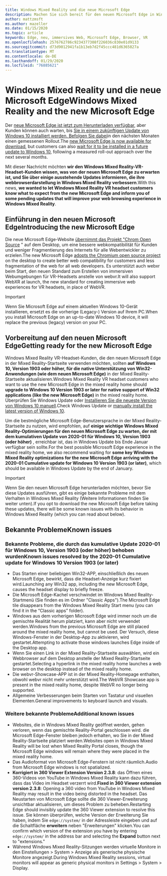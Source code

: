 ```yaml
---
title: Windows Mixed Reality und die neue Microsoft Edge
description: Machen Sie sich bereit für den neuen Microsoft Edge in Windows Mixed Reality. Enthält Änderungen, die erwartet werden sollen, sowie bekannte Probleme.
author: mattzmsft
ms.author: mazeller
ms.date: 01/15/2020
ms.topic: article
keywords: Edge, neu, immersives Web, Microsoft Edge, Browser, VR
ms.openlocfilehash: 2576762786c9234377308f226036c830e01d9133
ms.sourcegitcommit: d73d9012941fa1b13eb7d2f45ccc481d6365827a
ms.translationtype: MT
ms.contentlocale: de-DE
ms.lasthandoff: 01/29/2020
ms.locfileid: "76885621"
---
```

# <a name="windows-mixed-reality-and-the-new-microsoft-edge"></a><span data-ttu-id="ea64d-105">Windows Mixed Reality und die neue Microsoft Edge</span><span class="sxs-lookup"><span data-stu-id="ea64d-105">Windows Mixed Reality and the new Microsoft Edge</span></span>

<span data-ttu-id="ea64d-106">Der [neue Microsoft Edge ist jetzt zum Herunterladen verfügbar](https://blogs.windows.com/windowsexperience/?p=173496), aber Kunden können auch warten, bis [Sie in einem zukünftigen Update von Windows 10 installiert werden. Befolgen Sie dabei](https://blogs.windows.com/msedgedev/2020/01/15/upgrading-new-microsoft-edge-79-chromium/)in den nächsten Monaten einen gemessenen Rollout.</span><span class="sxs-lookup"><span data-stu-id="ea64d-106">The [new Microsoft Edge is now available for download](https://blogs.windows.com/windowsexperience/?p=173496), but customers can also [wait for it to be installed in a future update to Windows 10](https://blogs.windows.com/msedgedev/2020/01/15/upgrading-new-microsoft-edge-79-chromium/), following a measured roll-out approach over the next several months.</span></span> 

<span data-ttu-id="ea64d-107">Mit dieser Nachricht möchten **wir den Windows Mixed Reality-VR-Headset-Kunden wissen, was von der neuen Microsoft Edge zu erwarten ist, und Sie über einige ausstehende Updates informieren, die ihre webbrowserdarstellung in Windows Mixed Reality verbessern**.</span><span class="sxs-lookup"><span data-stu-id="ea64d-107">With this news, **we wanted to let Windows Mixed Reality VR headset customers know what to expect from the new Microsoft Edge and inform you of some pending updates that will improve your web browsing experience in Windows Mixed Reality**.</span></span>

## <a name="introducing-the-new-microsoft-edge"></a><span data-ttu-id="ea64d-108">Einführung in den neuen Microsoft Edge</span><span class="sxs-lookup"><span data-stu-id="ea64d-108">Introducing the new Microsoft Edge</span></span>

<span data-ttu-id="ea64d-109">Die neue Microsoft Edge-Website [übernimmt das Projekt "Chrom Open Source](https://blogs.windows.com/windowsexperience/2018/12/06/microsoft-edge-making-the-web-better-through-more-open-source-collaboration/) " auf dem Desktop, um eine bessere webkompatibilität für Kunden und weniger Fragmentierung des Internets für alle Webentwickler zu erzielen.</span><span class="sxs-lookup"><span data-stu-id="ea64d-109">The new Microsoft Edge [adopts the Chromium open source project](https://blogs.windows.com/windowsexperience/2018/12/06/microsoft-edge-making-the-web-better-through-more-open-source-collaboration/) on the desktop to create better web compatibility for customers and less fragmentation of the web for all web developers.</span></span> <span data-ttu-id="ea64d-110">Es unterstützt auch webxr beim Start, den neuen Standard zum Erstellen von immersiven Webumgebungen für VR-Headsets anstelle von webvr.</span><span class="sxs-lookup"><span data-stu-id="ea64d-110">It will also support WebXR at launch, the new standard for creating immersive web experiences for VR headsets, in place of WebVR.</span></span>

>[!IMPORTANT]
><span data-ttu-id="ea64d-111">Wenn Sie Microsoft Edge auf einem aktuellen Windows 10-Gerät installieren, ersetzt es die vorherige (Legacy-) Version auf Ihrem PC.</span><span class="sxs-lookup"><span data-stu-id="ea64d-111">When you install Microsoft Edge on an up-to-date Windows 10 device, it will replace the previous (legacy) version on your PC.</span></span>

## <a name="getting-ready-for-the-new-microsoft-edge"></a><span data-ttu-id="ea64d-112">Vorbereitung auf den neuen Microsoft Edge</span><span class="sxs-lookup"><span data-stu-id="ea64d-112">Getting ready for the new Microsoft Edge</span></span>

<span data-ttu-id="ea64d-113">Windows Mixed Reality VR-Headset-Kunden, die den neuen Microsoft Edge in der Mixed Reality-Startseite verwenden möchten, sollten **auf Windows 10, Version 1903 oder höher, für die native Unterstützung von Win32-Anwendungen (wie dem neuen Microsoft Edge)** in der Mixed Reality-Startseite aktualisieren.</span><span class="sxs-lookup"><span data-stu-id="ea64d-113">Windows Mixed Reality VR headset customers who want to use the new Microsoft Edge in the mixed reality home should **upgrade to Windows 10 Version 1903 or later for native support of Win32 applications (like the new Microsoft Edge)** in the mixed reality home.</span></span> <span data-ttu-id="ea64d-114">Überprüfen Sie Windows Update oder [Installieren Sie die neueste Version von Windows 10 manuell](https://www.microsoft.com/en-us/software-download/windows10).</span><span class="sxs-lookup"><span data-stu-id="ea64d-114">Check Windows Update or [manually install the latest version of Windows 10](https://www.microsoft.com/en-us/software-download/windows10).</span></span>

<span data-ttu-id="ea64d-115">Um die bestmögliche Microsoft Edge-Benutzersprache in der Mixed Reality-Startseite zu nutzen, wird empfohlen, auf **einige wichtige Windows Mixed Reality-Optimierungen für den neuen Microsoft Edge zu warten, der mit dem kumulativen Update von 2020-01 für Windows 10, Version 1903 (oder höher)** , erreichbar ist, das in Windows Update bis Ende Januar verfügbar sein sollte.</span><span class="sxs-lookup"><span data-stu-id="ea64d-115">For the best possible Microsoft Edge experience in the mixed reality home, we also recommend waiting for **some key Windows Mixed Reality optimizations for the new Microsoft Edge arriving with the 2020-01 Cumulative update for Windows 10 Version 1903 (or later)**, which should be available in Windows Update by the end of January.</span></span>

>[!IMPORTANT]
><span data-ttu-id="ea64d-116">Wenn Sie den neuen Microsoft Edge herunterladen möchten, bevor Sie diese Updates ausführen, gibt es einige bekannte Probleme mit dem Verhalten in Windows Mixed Reality (Weitere Informationen finden Sie weiter unten).</span><span class="sxs-lookup"><span data-stu-id="ea64d-116">If you opt to download the new Microsoft Edge before taking these updates, there will be some known issues with its behavior in Windows Mixed Reality (which you can read about below).</span></span>

## <a name="known-issues"></a><span data-ttu-id="ea64d-117">Bekannte Probleme</span><span class="sxs-lookup"><span data-stu-id="ea64d-117">Known issues</span></span>

### <a name="known-issues-resolved-by-the-2020-01-cumulative-update-for-windows-10-version-1903-or-later"></a><span data-ttu-id="ea64d-118">Bekannte Probleme, die durch das kumulative Update 2020-01 für Windows 10, Version 1903 (oder höher) behoben wurden</span><span class="sxs-lookup"><span data-stu-id="ea64d-118">Known issues resolved by the 2020-01 Cumulative update for Windows 10 Version 1903 (or later)</span></span>

- <span data-ttu-id="ea64d-119">Das Starten einer beliebigen Win32-APP, einschließlich des neuen Microsoft Edge, bewirkt, dass die Headset-Anzeige kurz fixiert wird.</span><span class="sxs-lookup"><span data-stu-id="ea64d-119">Launching any Win32 app, including the new Microsoft Edge, causes the headset display to briefly freeze.</span></span>
- <span data-ttu-id="ea64d-120">Die Microsoft Edge-Kachel verschwindet im Windows Mixed Reality-Startmenü (Sie finden es im Ordner "Classic Apps").</span><span class="sxs-lookup"><span data-stu-id="ea64d-120">The Microsoft Edge tile disappears from the Windows Mixed Reality Start menu (you can find it in the “Classic apps” folder).</span></span>
- <span data-ttu-id="ea64d-121">Windows aus dem vorherigen Microsoft Edge wird immer noch um die gemischte Realität herum platziert, kann aber nicht verwendet werden.</span><span class="sxs-lookup"><span data-stu-id="ea64d-121">Windows from the previous Microsoft Edge are still placed around the mixed reality home, but cannot be used.</span></span> <span data-ttu-id="ea64d-122">Der Versuch, diese Windows-Fenster in der Desktop-App zu aktivieren, wird gestartet.</span><span class="sxs-lookup"><span data-stu-id="ea64d-122">Attempting to activate those windows launches Edge inside of the Desktop app.</span></span>
- <span data-ttu-id="ea64d-123">Wenn Sie einen Link in der Mixed Reality-Startseite auswählen, wird ein Webbrowser auf dem Desktop anstelle der Mixed Reality-Startseite gestartet.</span><span class="sxs-lookup"><span data-stu-id="ea64d-123">Selecting a hyperlink in the mixed reality home launches a web browser on the desktop instead of the mixed reality home.</span></span>
- <span data-ttu-id="ea64d-124">Die webvr-Showcase-APP ist in der Mixed Reality-Homepage enthalten, obwohl webvr nicht mehr unterstützt wird.</span><span class="sxs-lookup"><span data-stu-id="ea64d-124">The WebVR Showcase app is present in the mixed reality home, despite WebVR no longer being supported.</span></span>
- <span data-ttu-id="ea64d-125">Allgemeine Verbesserungen beim Starten von Tastatur und visuellen Elementen.</span><span class="sxs-lookup"><span data-stu-id="ea64d-125">General improvements to keyboard launch and visuals.</span></span>

### <a name="additional-known-issues"></a><span data-ttu-id="ea64d-126">Weitere bekannte Probleme</span><span class="sxs-lookup"><span data-stu-id="ea64d-126">Additional known issues</span></span>

-   <span data-ttu-id="ea64d-127">Websites, die in Windows Mixed Reality geöffnet werden, gehen verloren, wenn das gemischte Reality-Portal geschlossen wird. die Microsoft Edge-Fenster bleiben jedoch erhalten, wo Sie in der Mixed Reality-Startseite platziert werden.</span><span class="sxs-lookup"><span data-stu-id="ea64d-127">Websites open in Windows Mixed Reality will be lost when Mixed Reality Portal closes, though the Microsoft Edge windows will remain where they were placed in the mixed reality home.</span></span>
-   <span data-ttu-id="ea64d-128">Das Audioformat von Microsoft Edge-Fenstern ist nicht räumlich.</span><span class="sxs-lookup"><span data-stu-id="ea64d-128">Audio from Microsoft Edge windows is not spatialized.</span></span>
-   <span data-ttu-id="ea64d-129">**Korrigiert in 360 Viewer Extension Version 2.3.8**: das Öffnen eines 360-Videos von YouTube in Windows Mixed Reality kann dazu führen, dass das Video im Headset verzerrt wird.</span><span class="sxs-lookup"><span data-stu-id="ea64d-129">**Fixed in 360 Viewer extension version 2.3.8**: Opening a 360 video from YouTube in Windows Mixed Reality may result in the video being distorted in the headset.</span></span> <span data-ttu-id="ea64d-130">Das Neustarten von Microsoft Edge sollte die 360 Viewer-Erweiterung unsichtbar aktualisieren, um dieses Problem zu beheben.</span><span class="sxs-lookup"><span data-stu-id="ea64d-130">Restarting Edge should invisibly update the 360 Viewer extension to resolve this issue.</span></span> <span data-ttu-id="ea64d-131">Sie können überprüfen, welche Version der Erweiterung Sie haben, indem Sie `edge://system/` in der Adressleiste eingeben und auf die Schaltfläche **erweitern** neben "Erweiterungen" klicken.</span><span class="sxs-lookup"><span data-stu-id="ea64d-131">You can confirm which version of the extension you have by entering `edge://system/` in the address bar and selecting the **Expand** button next to "extensions."</span></span>
-   <span data-ttu-id="ea64d-132">Während Windows Mixed Reality-Sitzungen werden virtuelle Monitore in den Einstellungen > System > Anzeige als generische physische Monitore angezeigt.</span><span class="sxs-lookup"><span data-stu-id="ea64d-132">During Windows Mixed Reality sessions, virtual monitors will appear as generic physical monitors in Settings > System > Display.</span></span>



